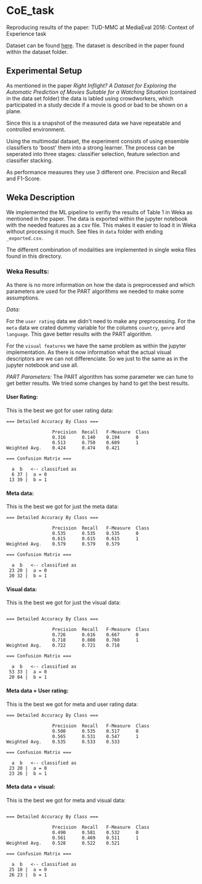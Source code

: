 # CoE_task
Reproducing results of the paper: TUD-MMC at MediaEval 2016: Context of Experience task


Dataset can be found [here](https://www.dropbox.com/sh/j7nunecnzfjrp2r/AAC1BAf5JEv-rGUW9h02L2X2a?dl=0).
The dataset is described in the paper found within the dataset folder. 


## Experimental Setup 

As mentioned in the paper _Right Inflight? A Dataset for Exploring the Automatic Prediction of Movies Suitable for a Watching Situation_ (contained in the data set folder) the data is labled using crowdworkers, which participated in a study decide if a movie is good or bad to be shown on a plane. 

Since this is a snapshot of the measured data we have repeatable and controlled environment. 

Using the multimodal dataset, the experiment consists of using ensemble classifiers to 'boost' them into a strong learner. The process can be seperated into three stages: classifier selection, feature selection and classifier stacking.

As performance measures they use 3 different one. Precision and Recall and F1-Score. 


## Weka Description

We implemented the ML pipeline to verifiy the results of Table 1 in Weka as mentioned in the paper. 
The data is exported within the jupyter notebook with the needed features as a csv file. This makes it easier to load it in Weka without processing it much. See files in `data` folder with ending `_exported.csv`. 

The different combination of modalities are implemented in single weka files found in this directory. 


### Weka Results: 

As there is no more information on how the data is preprocessed and which parameters are used for the PART algorithms we needed to make some assumptions. 

_Data:_

For the `user rating` data we didn't need to make any preprocessing. 
For the `meta` data we crated dummy variable for the columns `country`, `genre` and `language`. This gave better results with the PART algorithm.  	

For the `visual features` we have the same problem as within the jupyter implementation. As there is now information what the actual visual descriptors are we can not differenciate. So we just to the same as in the jupyter notebook and use all.

_PART Parameters:_
The PART algorithm has some parameter we can tune to get better results. We tried some changes by hand to get the best results. 

#### User Rating: 
This is the best we got for user rating data: 

```
=== Detailed Accuracy By Class ===

                 Precision  Recall   F-Measure  Class
                 0.316      0.140    0.194      0
                 0.513      0.750    0.609      1
Weighted Avg.    0.424      0.474    0.421      

=== Confusion Matrix ===

  a  b   <-- classified as
  6 37 |  a = 0
 13 39 |  b = 1
```

#### Meta data: 
This is the best we got for just the meta data: 

```
=== Detailed Accuracy By Class ===

                 Precision  Recall   F-Measure  Class
                 0.535      0.535    0.535      0
                 0.615      0.615    0.615      1
Weighted Avg.    0.579      0.579    0.579      

=== Confusion Matrix ===

  a  b   <-- classified as
 23 20 |  a = 0
 20 32 |  b = 1
```

#### Visual data: 
This is the best we got for just the visual
 data: 

```

=== Detailed Accuracy By Class ===

                 Precision  Recall   F-Measure  Class
                 0.726      0.616    0.667      0
                 0.718      0.808    0.760      1
Weighted Avg.    0.722      0.721    0.718      

=== Confusion Matrix ===

  a  b   <-- classified as
 53 33 |  a = 0
 20 84 |  b = 1
 ```

#### Meta data + User rating: 
This is the best we got for meta and user rating data: 

```
=== Detailed Accuracy By Class ===

                 Precision  Recall   F-Measure  Class
                 0.500      0.535    0.517      0
                 0.565      0.531    0.547      1
Weighted Avg.    0.535      0.533    0.533      

=== Confusion Matrix ===

  a  b   <-- classified as
 23 20 |  a = 0
 23 26 |  b = 1

 ```
#### Meta data + visual: 
This is the best we got for meta and visual data:

```

=== Detailed Accuracy By Class ===

                 Precision  Recall   F-Measure  Class
                 0.490      0.581    0.532      0
                 0.561      0.469    0.511      1
Weighted Avg.    0.528      0.522    0.521      

=== Confusion Matrix ===

  a  b   <-- classified as
 25 18 |  a = 0
 26 23 |  b = 1
 ``` 


